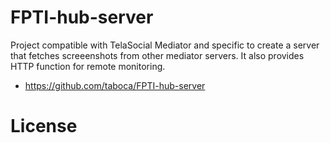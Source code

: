 # FPTI-hub-server

Project compatible with TelaSocial Mediator and specific to create a server that fetches screeenshots from other mediator servers. It also provides HTTP function for remote monitoring.

* https://github.com/taboca/FPTI-hub-server

# License
